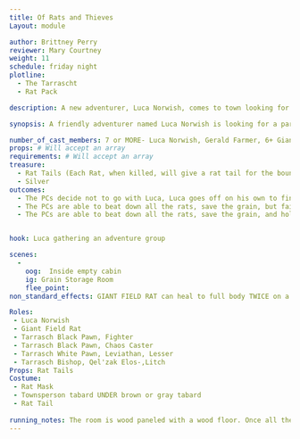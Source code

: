 ```yaml
---
title: Of Rats and Thieves
Layout: module

author: Brittney Perry
reviewer: Mary Courtney
weight: 11
schedule: friday night
plotline: 
  - The Tarrascht
  - Rat Pack

description: A new adventurer, Luca Norwish, comes to town looking for a group to adventure with. He already has a mission, and needs help to help a farmer clear out his rat infestation. They are set upon by the Tarrasch after the rats are killed.

synopsis: A friendly adventurer named Luca Norwish is looking for a party to adventure with at the start of the market. He is new to Stonewood, and he and his wife have traveled there looking for their share of loot. He tells the PCs where they are staying and details about his previous life. He has with him a message from a farmer, looking for someone to help him clear out a rat pack that is terrorizing a farmer, eating his seed grain. He possesses a large amount [10%] and is worried about losing it. The PCs go to the farm and are greeted by the farmer. He explains that he has a large bag of seed grain for spring planting, and the rats are strongly attracted to it. He can no longer manage them on his own and is so glad that the PCs are there. He leads them to a room where to where the rats are. They are meandering around the room and occasionally going to the bag of grain and removing a piece. The rats will not attack unless they are attacked first or if the grain bag is disturbed. The farmer will encourage the PCs to kill the docile rats anyway. Once the rats are cleared, the farmer will go into the room and make sure they are all dead. He will turn to face the doorway [so the PCs back is to the door, and far enough away to allow people through the door] he will thank the PCs, inspect the left over grain, explain about the rat tails if they don't know of the bounty, just generally make small talk. As the PCs are talking to the farmer, the Tarrasch will come in the room swiftly and try to beat down the PCs. Once the PCs are down, they are searched for magic items [optional], Luca ia abducted, the rest are stabilized, and then left in the room. The farmer is caught in the crossfire and dies.

number_of_cast_members: 7 or MORE- Luca Norwish, Gerald Farmer, 6+ Giant Rats= 6+ Tarrasch Pawns
props: # Will accept an array
requirements: # Will accept an array
treasure: 
  - Rat Tails (Each Rat, when killed, will give a rat tail for the bounty. These are in game items.)
  - Silver 
outcomes: 
  - The PCs decide not to go with Luca, Luca goes off on his own to find another group and is abducted off screen. The rats eat all the seed grain at this farm. 10% of the total grain is lost.
  - The PCs are able to beat down all the rats, save the grain, but fail to hold off the Tarrasch. They are robbed and left. Luca is abducted. The Tarrasch symbol is left at the scene on the back of a PC's hand or forehead, in blood.
  - The PCs are able to beat down all the rats, save the grain, and hold off the Tarrasch. The symbol is not left on a PC. Luca is still abducted.


hook: Luca gathering an adventure group

scenes: 
  - 
    oog:  Inside empty cabin
    ig: Grain Storage Room
    flee_point: 
non_standard_effects: GIANT FIELD RAT can heal to full body TWICE on a TEN count [One I feed, Two I feed, etc.]

Roles:
 - Luca Norwish
 - Giant Field Rat
 - Tarrasch Black Pawn, Fighter
 - Tarrasch Black Pawn, Chaos Caster
 - Tarrasch White Pawn, Leviathan, Lesser
 - Tarrasch Bishop, Qel'zak Elos-,Litch
Props: Rat Tails
Costume: 
 - Rat Mask
 - Townsperson tabard UNDER brown or gray tabard
 - Rat Tail
 
running_notes: The room is wood paneled with a wood floor. Once all the rats have cycled through their spawn number, they should remove their masks and top tabards and gather outside quickly. The Tarrasch should try to beat down the PCs, not kill them. Once the PCs are beat down, they should be searched for magic items and [whatever plot deems appropriate]. These items are kept on the Bishop until end of event. Luca is abducted once everyone is down. If it looks like the PCs are going to win, the bishop should grab Luca and run. Luca and the Bishop should stay near the door to allow Luca to be captured if necessary.
---
```


